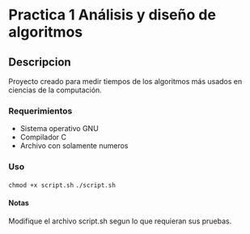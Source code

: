 # Practica 1 Análisis y diseño de algoritmos

## Descripcion

Proyecto creado para medir tiempos de los algoritmos más usados en
ciencias de la computación.

### Requerimientos

- Sistema operativo GNU
- Compilador C
- Archivo con solamente numeros

### Uso

`chmod +x script.sh`
`./script.sh`

#### Notas

Modifique el archivo script.sh segun lo que requieran sus pruebas.
